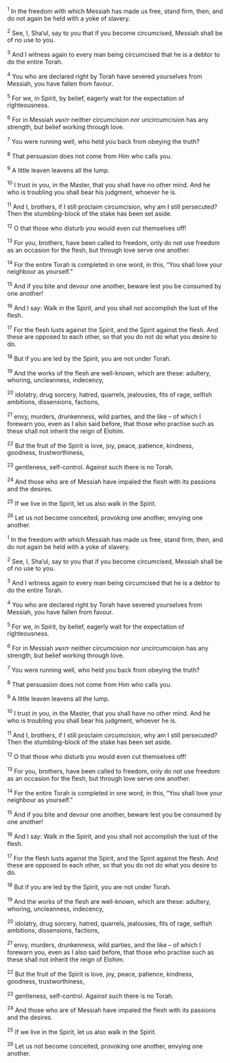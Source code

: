 <sup>1</sup> In the freedom with which Messiah has made us free, stand firm, then, and do not again be held with a yoke of slavery.

<sup>2</sup> See, I, Sha’ul, say to you that if you become circumcised, Messiah shall be of no use to you.

<sup>3</sup> And I witness again to every man being circumcised that he is a debtor to do the entire Torah.

<sup>4</sup> You who are declared right by Torah have severed yourselves from Messiah, you have fallen from favour.

<sup>5</sup> For we, in Spirit, by belief, eagerly wait for the expectation of righteousness.

<sup>6</sup> For in Messiah יהושע neither circumcision nor uncircumcision has any strength, but belief working through love.

<sup>7</sup> You were running well, who held you back from obeying the truth?

<sup>8</sup> That persuasion does not come from Him who calls you.

<sup>9</sup> A little leaven leavens all the lump.

<sup>10</sup> I trust in you, in the Master, that you shall have no other mind. And he who is troubling you shall bear his judgment, whoever he is.

<sup>11</sup> And I, brothers, if I still proclaim circumcision, why am I still persecuted? Then the stumbling-block of the stake has been set aside.

<sup>12</sup> O that those who disturb you would even cut themselves off!

<sup>13</sup> For you, brothers, have been called to freedom, only do not use freedom as an occasion for the flesh, but through love serve one another.

<sup>14</sup> For the entire Torah is completed in one word, in this, “You shall love your neighbour as yourself.”

<sup>15</sup> And if you bite and devour one another, beware lest you be consumed by one another!

<sup>16</sup> And I say: Walk in the Spirit, and you shall not accomplish the lust of the flesh.

<sup>17</sup> For the flesh lusts against the Spirit, and the Spirit against the flesh. And these are opposed to each other, so that you do not do what you desire to do.

<sup>18</sup> But if you are led by the Spirit, you are not under Torah.

<sup>19</sup> And the works of the flesh are well-known, which are these: adultery, whoring, uncleanness, indecency,

<sup>20</sup> idolatry, drug sorcery, hatred, quarrels, jealousies, fits of rage, selfish ambitions, dissensions, factions,

<sup>21</sup> envy, murders, drunkenness, wild parties, and the like – of which I forewarn you, even as I also said before, that those who practise such as these shall not inherit the reign of Elohim.

<sup>22</sup> But the fruit of the Spirit is love, joy, peace, patience, kindness, goodness, trustworthiness,

<sup>23</sup> gentleness, self-control. Against such there is no Torah.

<sup>24</sup> And those who are of Messiah have impaled the flesh with its passions and the desires.

<sup>25</sup> If we live in the Spirit, let us also walk in the Spirit.

<sup>26</sup> Let us not become conceited, provoking one another, envying one another.

<sup>1</sup> In the freedom with which Messiah has made us free, stand firm, then, and do not again be held with a yoke of slavery.

<sup>2</sup> See, I, Sha’ul, say to you that if you become circumcised, Messiah shall be of no use to you.

<sup>3</sup> And I witness again to every man being circumcised that he is a debtor to do the entire Torah.

<sup>4</sup> You who are declared right by Torah have severed yourselves from Messiah, you have fallen from favour.

<sup>5</sup> For we, in Spirit, by belief, eagerly wait for the expectation of righteousness.

<sup>6</sup> For in Messiah יהושע neither circumcision nor uncircumcision has any strength, but belief working through love.

<sup>7</sup> You were running well, who held you back from obeying the truth?

<sup>8</sup> That persuasion does not come from Him who calls you.

<sup>9</sup> A little leaven leavens all the lump.

<sup>10</sup> I trust in you, in the Master, that you shall have no other mind. And he who is troubling you shall bear his judgment, whoever he is.

<sup>11</sup> And I, brothers, if I still proclaim circumcision, why am I still persecuted? Then the stumbling-block of the stake has been set aside.

<sup>12</sup> O that those who disturb you would even cut themselves off!

<sup>13</sup> For you, brothers, have been called to freedom, only do not use freedom as an occasion for the flesh, but through love serve one another.

<sup>14</sup> For the entire Torah is completed in one word, in this, “You shall love your neighbour as yourself.”

<sup>15</sup> And if you bite and devour one another, beware lest you be consumed by one another!

<sup>16</sup> And I say: Walk in the Spirit, and you shall not accomplish the lust of the flesh.

<sup>17</sup> For the flesh lusts against the Spirit, and the Spirit against the flesh. And these are opposed to each other, so that you do not do what you desire to do.

<sup>18</sup> But if you are led by the Spirit, you are not under Torah.

<sup>19</sup> And the works of the flesh are well-known, which are these: adultery, whoring, uncleanness, indecency,

<sup>20</sup> idolatry, drug sorcery, hatred, quarrels, jealousies, fits of rage, selfish ambitions, dissensions, factions,

<sup>21</sup> envy, murders, drunkenness, wild parties, and the like – of which I forewarn you, even as I also said before, that those who practise such as these shall not inherit the reign of Elohim.

<sup>22</sup> But the fruit of the Spirit is love, joy, peace, patience, kindness, goodness, trustworthiness,

<sup>23</sup> gentleness, self-control. Against such there is no Torah.

<sup>24</sup> And those who are of Messiah have impaled the flesh with its passions and the desires.

<sup>25</sup> If we live in the Spirit, let us also walk in the Spirit.

<sup>26</sup> Let us not become conceited, provoking one another, envying one another.

